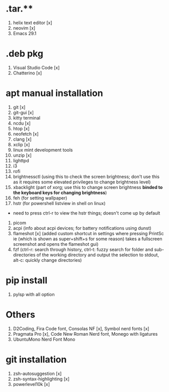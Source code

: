 # .tar.** 
1. helix text editor [x]
2. neovim [x]
3. Emacs 29.1

# .deb pkg
1. Visual Studio Code [x]
1. Chatterino [x]

# apt manual installation
1. git [x]
1. git-gui [x]
1. kitty terminal
1. ncdu [x]
1. htop [x]
1. neofetch [x]
1. clang [x]
1. xclip [x]
1. linux mint development tools
1. unzip [x]
1. lighttpd
1. i3
1. rofi
1. brightnessctl (using this to check the screen brightness; don't use this as it requires some elevated privileges to change brightness level)
1. xbacklight (part of xorg; use this to change screen brightness **binded to the keyboard keys for changing brightness**) 
1. feh (for setting wallpaper)
1. hstr (for powershell listview in shell on linux)
  - need to press ctrl-r to view the hstr things; doesn't come up by default
1. picom
1. acpi (info about acpi devices; for battery notifications using dunst)
1. flameshot [x] (added custom shortcut in settings where pressing PrintSc ie (which is shown as super+shift+s for some reason) takes a fullscreen screenshot and opens the flameshot gui)
1. fzf (ctrl-r: search through history, ctrl-t: fuzzy search for folder and sub-directories of the working directory and output the selection to stdout, alt-c: quickly change directories)

# pip install
1. pylsp with all option

# Others
1. D2Coding, Fira Code font, Consolas NF [x], Symbol nerd fonts [x]
1. Pragmata Pro [x], Code New Roman Nerd font, Monego with ligatures
1. UbuntuMono Nerd Font Mono

# git installation
1. zsh-autosuggestion [x]
1. zsh-syntax-highlighting [x]
1. powerlevel10k [x]
